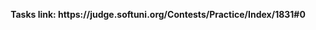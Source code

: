 <p align="center">
  <b>Tasks link: https://judge.softuni.org/Contests/Practice/Index/1831#0</b><br>
</p>
